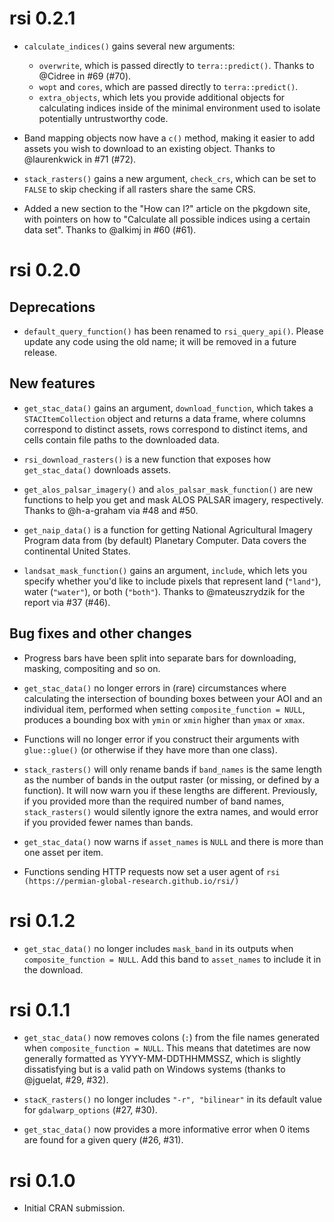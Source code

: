 # rsi 0.2.1

* `calculate_indices()` gains several new arguments:
  * `overwrite`, which is passed directly to `terra::predict()`. 
    Thanks to @Cidree in #69 (#70).
  * `wopt` and `cores`, which are passed directly to `terra::predict()`.
  * `extra_objects`, which lets you provide additional objects for calculating
    indices inside of the minimal environment used to isolate potentially untrustworthy code.

* Band mapping objects now have a `c()` method, making it easier to add assets
  you wish to download to an existing object. Thanks to @laurenkwick in #71 (#72).

* `stack_rasters()` gains a new argument, `check_crs`, which can be set to `FALSE` 
  to skip checking if all rasters share the same CRS.

* Added a new section to the "How can I?" article on the pkgdown site, with
  pointers on how to "Calculate all possible indices using a certain data set".
  Thanks to @alkimj in #60 (#61).

# rsi 0.2.0

## Deprecations

* `default_query_function()` has been renamed to `rsi_query_api()`. Please 
  update any code using the old name; it will be removed in a future release.

## New features

* `get_stac_data()` gains an argument, `download_function`, which takes a 
  `STACItemCollection` object and returns a data frame, where columns correspond
  to distinct assets, rows correspond to distinct items, and cells contain file
  paths to the downloaded data.

* `rsi_download_rasters()` is a new function that exposes how `get_stac_data()`
  downloads assets. 

* `get_alos_palsar_imagery()` and `alos_palsar_mask_function()` are new 
  functions to help you get and mask ALOS PALSAR imagery, respectively. Thanks 
  to @h-a-graham via #48 and #50.

* `get_naip_data()` is a function for getting National Agricultural Imagery
  Program data from (by default) Planetary Computer. Data covers the continental
  United States.
  
* `landsat_mask_function()` gains an argument, `include`, which lets you specify
  whether you'd like to include pixels that represent land (`"land"`), water
  (`"water"`), or both (`"both"`). Thanks to @mateuszrydzik for the report via
  #37 (#46).

## Bug fixes and other changes

* Progress bars have been split into separate bars for downloading, masking, 
  compositing and so on. 
  
* `get_stac_data()` no longer errors in (rare) circumstances where calculating 
  the intersection of bounding boxes between your AOI and an individual item, 
  performed when setting `composite_function = NULL`, produces a bounding box
  with `ymin` or `xmin` higher than `ymax` or `xmax`.

* Functions will no longer error if you construct their arguments with 
  `glue::glue()` (or otherwise if they have more than one class).

* `stack_rasters()` will only rename bands if `band_names` is the same length as 
  the number of bands in the output raster (or missing, or defined by a 
  function). It will now warn you if these lengths are different. Previously, if 
  you provided more than the required number of band names, `stack_rasters()` 
  would silently ignore the extra names, and would error if you provided fewer 
  names than bands. 
  
* `get_stac_data()` now warns if `asset_names` is `NULL` and there is more 
  than one asset per item.
  
* Functions sending HTTP requests now set a user agent of 
  `rsi (https://permian-global-research.github.io/rsi/)`

# rsi 0.1.2

* `get_stac_data()` no longer includes `mask_band` in its outputs when 
  `composite_function = NULL`. Add this band to `asset_names` to include it in 
  the download.

# rsi 0.1.1

* `get_stac_data()` now removes colons (`:`) from the file names generated when
  `composite_function = NULL`. This means that datetimes are now generally 
  formatted as YYYY-MM-DDTHHMMSSZ, which is slightly dissatisfying but is a 
  valid path on Windows systems (thanks to @jguelat, #29, #32).

* `stacK_rasters()` no longer includes `"-r", "bilinear"` in its default value
  for `gdalwarp_options` (#27, #30). 

* `get_stac_data()` now provides a more informative error when 0 items are found 
  for a given query (#26, #31).

# rsi 0.1.0

* Initial CRAN submission.
